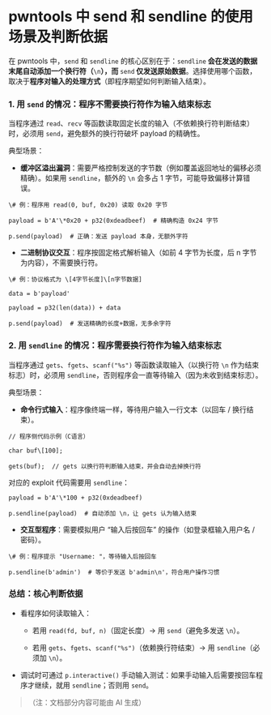 # pwntools 中 send 和 sendline 的使用场景及判断依据

在 pwntools 中，`send` 和 `sendline` 的核心区别在于：`sendline`**&#x20;会在发送的数据末尾自动添加一个换行符（**`\n`**），而&#x20;**`send`**&#x20;仅发送原始数据**。选择使用哪个函数，取决于**程序对输入的处理方式**（即程序期望如何判断输入结束）。

### 1. 用 `send` 的情况：程序不需要换行符作为输入结束标志

当程序通过 `read`、`recv` 等函数读取固定长度的输入（不依赖换行符判断结束）时，必须用 `send`，避免额外的换行符破坏 payload 的精确性。

典型场景：



* **缓冲区溢出漏洞**：需要严格控制发送的字节数（例如覆盖返回地址的偏移必须精确）。如果用 `sendline`，额外的 `\n` 会多占 1 字节，可能导致偏移计算错误。



```
\# 例：程序用 read(0, buf, 0x20) 读取 0x20 字节

payload = b'A'\*0x20 + p32(0xdeadbeef)  # 精确构造 0x24 字节

p.send(payload)  # 正确：发送 payload 本身，无额外字符
```



* **二进制协议交互**：程序按固定格式解析输入（如前 4 字节为长度，后 n 字节为内容），不需要换行符。



```
\# 例：协议格式为 \[4字节长度]\[n字节数据]

data = b'payload'

payload = p32(len(data)) + data

p.send(payload)  # 发送精确的长度+数据，无多余字符
```

### 2. 用 `sendline` 的情况：程序需要换行符作为输入结束标志

当程序通过 `gets`、`fgets`、`scanf("%s")` 等函数读取输入（以换行符 `\n` 作为结束标志）时，必须用 `sendline`，否则程序会一直等待输入（因为未收到结束标志）。

典型场景：



* **命令行式输入**：程序像终端一样，等待用户输入一行文本（以回车 / 换行结束）。



```
// 程序侧代码示例（C语言）

char buf\[100];

gets(buf);  // gets 以换行符判断输入结束，并会自动去掉换行符
```

对应的 exploit 代码需要用 `sendline`：



```
payload = b'A'\*100 + p32(0xdeadbeef)

p.sendline(payload)  # 自动添加 \n，让 gets 认为输入结束
```



* **交互型程序**：需要模拟用户 “输入后按回车” 的操作（如登录框输入用户名 / 密码）。



```
\# 例：程序提示 "Username: "，等待输入后按回车

p.sendline(b'admin')  # 等价于发送 b'admin\n'，符合用户操作习惯
```

### 总结：核心判断依据



* 看程序如何读取输入：


  * 若用 `read(fd, buf, n)`（固定长度）→ 用 `send`（避免多发送 `\n`）。

  * 若用 `gets`、`fgets`、`scanf("%s")`（依赖换行符结束）→ 用 `sendline`（必须加 `\n`）。

* 调试时可通过 `p.interactive()` 手动输入测试：如果手动输入后需要按回车程序才继续，就用 `sendline`；否则用 `send`。

> （注：文档部分内容可能由 AI 生成）